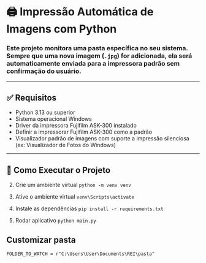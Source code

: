 # 🖨️ Impressão Automática de Imagens com Python

### Este projeto monitora uma pasta específica no seu sistema. Sempre que uma nova imagem (`.jpg`) for adicionada, ela será automaticamente enviada para a impressora padrão **sem confirmação do usuário**.
---

## ✅ Requisitos

- Python 3.13 ou superior
- Sistema operacional Windows
- Driver da impressora Fujifilm ASK-300 instalado
- Definir a impressorar Fujifilm ASK-300 como a padrão
- Visualizador padrão de imagens com suporte a impressão silenciosa (ex: Visualizador de Fotos do Windows)

---

## 🚀 Como Executar o Projeto

2. Crie um ambiente virtual
```python -m venv venv```

3.  Ative o ambiente virtual
```venv\Scripts\activate```

4. Instale as dependências
```pip install -r requirements.txt```

5. Rodar aplicativo
```python main.py```

## Customizar pasta
```FOLDER_TO_WATCH = r"C:\Users\User\Documents\REI\pasta"```
